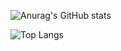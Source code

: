 ![Anurag's GitHub stats](https://github-readme-stats.vercel.app/api?username=iamDvz&count_private=true&show_icons=true&&bg_color=-45,d98e68,ffb987&title_color=000000&text_color=a60d7d&icon_color=000000,border_color=000000,border_radius=9)

![Top Langs](https://github-readme-stats.vercel.app/api/top-langs/?username=iamDvz&count_private=true&layout=compact)
